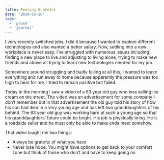 ```yaml
---
title: Feeling Grateful
date: '2019-05-26'
tags:
  - 'prose'
  - 'journal'
---
```


I very recently switched jobs. I did it because I wanted to explore different technologies and also wanted a better salary. Now, settling into a new workplace is never easy. I’ve struggled with numerous issues including finding a new place to live and adjusting to living alone, trying to make new friends and above all trying to learn new technologies needed for my job.

Somewhere around struggling and badly failing at all this, I wanted to leave everything and run away to home because apparently the pressure was too high to bear for me. I tried to remain positive but failed.

Today in the morning I saw a video of a 63 year old guy who was selling ice cream on the street. The video was an advertisement for some company I don’t remember but in that advertisement the old guy told his story of how his son had died in a very young age and has left two granddaughters of his behind. The 63 year old guy was working hard at such a young age so that his granddaughters’ future could be bright. His job is physically tiring. He is a roadside seller and he must only be able to make ends meet somehow.

That video taught me two things:

- Always be grateful of what you have
- Never lose hope. You might have options to get back to your comfort zone but think of those who don’t and have to keep going on.
